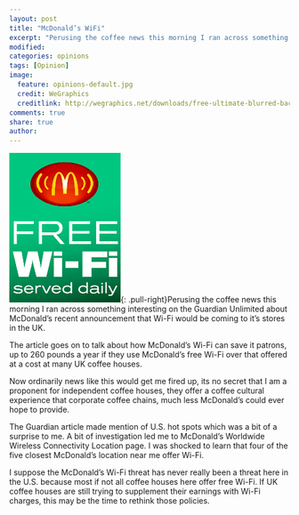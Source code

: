 ```yaml
---
layout: post
title: "McDonald’s WiFi"
excerpt: "Perusing the coffee news this morning I ran across something interesting on the Guardian Unlimited about McDonald’s recent announcement that Wi-Fi would be coming to it’s stores in the UK."
modified: 
categories: opinions
tags: [Opinion]
image:
  feature: opinions-default.jpg
  credit: WeGraphics
  creditlink: http://wegraphics.net/downloads/free-ultimate-blurred-background-pack/
comments: true
share: true
author: 
---
```

![Wifi](/images/wifi.png){: .pull-right}Perusing the coffee news this morning I ran across something interesting on the Guardian Unlimited about McDonald’s recent announcement that Wi-Fi would be coming to it’s stores in the UK.

The article goes on to talk about how McDonald’s Wi-Fi can save it patrons, up to 260 pounds a year if they use McDonald’s free Wi-Fi over that offered at a cost at many UK coffee houses.

Now ordinarily news like this would get me fired up, its no secret that I am a proponent for independent coffee houses, they offer a coffee cultural experience that corporate coffee chains, much less McDonald’s could ever hope to provide.

The Guardian article made mention of U.S. hot spots which was a bit of a surprise to me.  A bit of investigation led me to McDonald’s Worldwide Wireless Connectivity Location page.  I was shocked to learn that four of the five closest McDonald’s location near me offer Wi-Fi.

I suppose the McDonald’s Wi-Fi threat has never really been a threat here in the U.S. because most if not all coffee houses here offer free Wi-Fi.  If UK coffee houses are still trying to supplement their earnings with Wi-Fi charges, this may be the time to rethink those policies.
